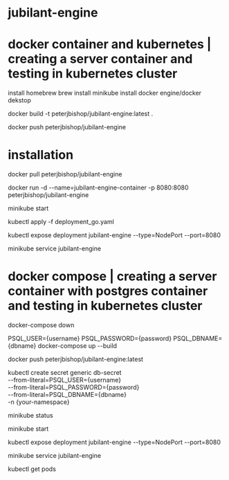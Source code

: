 # jubilant-engine

# docker container and kubernetes | creating a server container and testing in kubernetes cluster

install homebrew
brew install minikube
install docker engine/docker dekstop

docker build -t peterjbishop/jubilant-engine:latest . 
<!-- build and tag image  -->

docker push peterjbishop/jubilant-engine 
<!-- should appear in Docker under Images -->

# installation

docker pull peterjbishop/jubilant-engine 

docker run -d --name=jubilant-engine-container -p 8080:8080 peterjbishop/jubilant-engine
<!-- run in detached mode, under the name jubilant-engine-container, expose port 8080 to 8080 on your machine -->

<!-- 
{ make some changes }

docker build -t peterjbishop/jubilant-engine:latest . 
docker push peterjbishop/jubilant-engine 
docker pull peterjbishop/jubilant-engine 
docker run -d --name=jubilant-engine-container -p 8080:8080 peterjbishop/jubilant-engine

{ make some changes }
-->

minikube start
<!-- start up minikube of course -->

kubectl apply -f deployment_go.yaml
<!-- Create the app or service described in the .yaml file -->

kubectl expose deployment jubilant-engine --type=NodePort --port=8080
<!-- create a service to forward external raffic to port 8080 where the app is listening -->

minikube service jubilant-engine
<!-- starts kubernetes pods and exposes the traffic -->

# docker compose | creating a server container with postgres container and testing in kubernetes cluster

docker-compose down

PSQL_USER={username} PSQL_PASSWORD={password} PSQL_DBNAME={dbname} docker-compose up --build
<!-- to run in Docker with env variables set -->

docker push peterjbishop/jubilant-engine:latest

kubectl create secret generic db-secret \
  --from-literal=PSQL_USER={username} \
  --from-literal=PSQL_PASSWORD={password} \
  --from-literal=PSQL_DBNAME={dbname} \
  -n {your-namespace}
<!-- to set env variables in kubernetes -->

minikube status

minikube start

kubectl expose deployment jubilant-engine --type=NodePort --port=8080

minikube service jubilant-engine

kubectl get pods